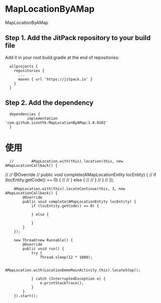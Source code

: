 # MapLocationByAMap
MapLocationByAMap

## Step 1. Add the JitPack repository to your build file
  Add it in your root build.gradle at the end of repositories:
  
      allprojects {
        repositories {
          ...
          maven { url 'https://jitpack.io' }
        }
      }
  
## Step 2. Add the dependency

      dependencies {
              implementation 'com.github.sinothk:MapLocationByAMap:1.0.0102'
      }
      
      
 # 使用   
 
      //        AMapLocation.with(this).location(this, new AMapLocationCallback() {
//
//            @Override
//            public void complete(AMapLocationEntity locEntity) {
//                if (locEntity.getCode() == 0) {
//
//                } else {
//
//                }
//            }
//        });

        AMapLocation.with(this).locateContinue(this, 3, new AMapLocationCallback() {
            @Override
            public void complete(AMapLocationEntity locEntity) {
                if (locEntity.getCode() == 0) {

                } else {

                }
            }
        });

        new Thread(new Runnable() {
            @Override
            public void run() {
                try {
                    Thread.sleep(12 * 1000);

                    AMapLocation.with(LocationDemoMainActivity.this).locateStop();

                } catch (InterruptedException e) {
                    e.printStackTrace();
                }
            }
        }).start();
